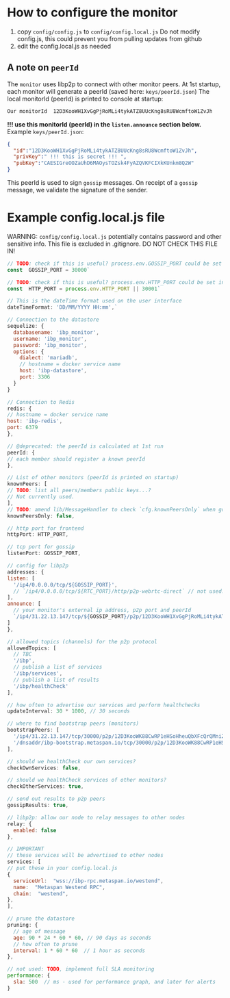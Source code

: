 # How to configure the monitor
1. copy `config/config.js` to `config/config.local.js`
  Do not modify config.js, this could prevent you from pulling updates from github  
2. edit the config.local.js as needed
## A note on `peerId`
The `monitor` uses libp2p to connect with other monitor peers.
At 1st startup, each monitor will generate a peerId (saved here: `keys/peerId.json`)
The local monitorId (peerId) is printed to console at startup:
```bash
Our monitorId  12D3KooWH1XvGgPjRoMLi4tykATZ8UUcKng8sRU8WcmftoW1ZvJh
```
**!!! use this monitorId (peerId) in the `listen.announce` section below.**
Example `keys/peerId.json`:
```json
{
  "id":"12D3KooWH1XvGgPjRoMLi4tykATZ8UUcKng8sRU8WcmftoW1ZvJh",
  "privKey":" !!! this is secret !!! ",
  "pubKey":"CAESIGreOOZaUhD6MAOysTOZsk4FyAZQVKFCIXkKUnkm8Q2W"
}
```
This peerId is used to sign `gossip` messages. On receipt of a `gossip` message, we validate the signature of the sender.
  
# Example config.local.js file
WARNING: `config/config.local.js` potentially contains password and other sensitive info. This file is excluded in .gitignore. DO NOT CHECK THIS FILE IN! 
```js
// TODO: check if this is useful? process.env.GOSSIP_PORT could be set in the Dockerfile?
const  GOSSIP_PORT = 30000`
```
  
```js
// TODO: check if this is useful? process.env.HTTP_PORT could be set in the Dockerfile?
const  HTTP_PORT = process.env.HTTP_PORT || 30001`
```
  
```js
// This is the dateTime format used on the user interface
dateTimeFormat: 'DD/MM/YYYY HH:mm',`
```
```js
// Connection to the datastore
sequelize: {
  databasename: 'ibp_monitor',
  username: 'ibp_monitor',
  password: 'ibp_monitor',
  options: {
    dialect: 'mariadb',
    // hostname = docker service name
    host: 'ibp-datastore',
    port: 3306
  }
}
```
  
```js
// Connection to Redis
redis: {
// hostname = docker service name
host: 'ibp-redis',
port: 6379
},
```
  
```js
// @deprecated: the peerId is calculated at 1st run
peerId: {
// each member should register a known peerId
},
```
  
```js
// List of other monitors (peerId is printed on startup)
knownPeers: [
// TODO: list all peers/members public keys...?
// Not currently used.
],
// TODO: amend lib/MessageHandler to check `cfg.knownPeersOnly` when gossip messages.
knownPeersOnly: false,
```
  
```js
// http port for frontend
httpPort: HTTP_PORT,
```
```js
// tcp port for gossip
listenPort: GOSSIP_PORT,
```
```js
// config for libp2p
addresses: {
listen: [
  '/ip4/0.0.0.0/tcp/${GOSSIP_PORT}',
  // `/ip4/0.0.0.0/tcp/${RTC_PORT}/http/p2p-webrtc-direct` // not used!
],
announce: [
  // your monitor's external ip address, p2p port and peerId
  `/ip4/31.22.13.147/tcp/${GOSSIP_PORT}/p2p/12D3KooWH1XvGgPjRoMLi4tykATZ8UUcKng8sRU8WcmftoW1ZvJh`,
]
},
```
```js
// allowed topics (channels) for the p2p protocol
allowedTopics: [
  // TBC
  '/ibp',
  // publish a list of services
  '/ibp/services',
  // publish a list of results
  '/ibp/healthCheck'
],
```
  
```js
// how often to advertise our services and perform healthchecks
updateInterval: 30 * 1000, // 30 seconds
```
```js
// where to find bootstrap peers (monitors)
bootstrapPeers: [
  '/ip4/31.22.13.147/tcp/30000/p2p/12D3KooWK88CwRP1eHSoHheuQbXFcQrQMni2cgVDmB8bu9NtaqVu',
  '/dnsaddr/ibp-bootstrap.metaspan.io/tcp/30000/p2p/12D3KooWK88CwRP1eHSoHheuQbXFcQrQMni2cgVDmB8bu9NtaqVu',
],
```
```js
// should we healthCheck our own services?
checkOwnServices: false,
```
```js
// should we healthCheck services of other monitors?
checkOtherServices: true,
```
```js
// send out results to p2p peers
gossipResults: true,
```
  
```js
// libp2p: allow our node to relay messages to other nodes
relay: {
  enabled: false
},
```
  
```js
// IMPORTANT
// these services will be advertised to other nodes
services: [
// put these in your config.local.js
{
  serviceUrl:  "wss://ibp-rpc.metaspan.io/westend",
  name:  "Metaspan Westend RPC",
  chain:  "westend",
},
],
```
  
```js
// prune the datastore
pruning: {
  // age of message
  age: 90 * 24 * 60 * 60, // 90 days as seconds
  // how often to prune
  interval: 1 * 60 * 60  // 1 hour as seconds
},
```
```js
// not used: TODO, implement full SLA monitoring
performance: {
  sla: 500  // ms - used for performance graph, and later for alerts
}
```
